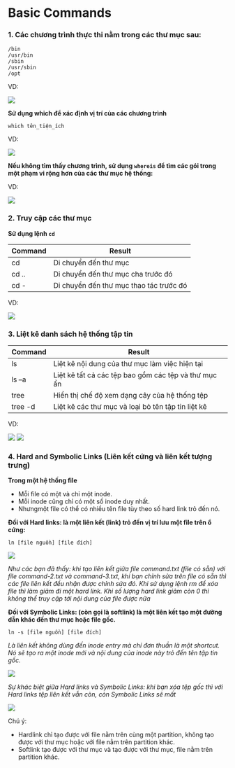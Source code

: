 # Basic Commands


### 1. Các chương trình thực thi nằm trong các thư mục sau:

```
/bin
/usr/bin
/sbin
/usr/sbin
/opt
```
VD: 

<img src=https://imgur.com/kyZEiUz.jpg>


**Sử dụng which để xác định vị trí của các chương trình**

`which tên_tiện_ích`

VD:

<img src=https://imgur.com/WaEKqzi.jpg>


**Nếu không tìm thấy chương trình, sử dụng `whereis` để tìm các gói trong một phạm vi rộng hơn của các thư mục hệ thống:**

VD:

<img src=https://imgur.com/Ny7aWk2.jpg>


### 2. Truy cập các thư mục

**Sử dụng lệnh `cd`**

| Command | Result |
----------|---------
cd| Di chuyển đến thư mục
cd ..| Di chuyển đến thư mục cha trước đó
cd -| Di chuyển đến thư mục thao tác trước đó

VD: 

<img src=https://imgur.com/Se6isAl.jpg>

### 3. Liệt kê danh sách hệ thống tập tin

| Command | Result |
----------|---------
ls	| Liệt kê nội dung của thư mục làm việc hiện tại
ls –a|	Liệt kê tất cả các tệp bao gồm các tệp và thư mục ẩn
tree|	Hiển thị chế độ xem dạng cây của hệ thống tệp
tree -d|Liệt kê các thư mục và loại bỏ tên tập tin liệt kê

VD:

<img src=https://imgur.com/MymTGCU.jpg>


<img src=https://imgur.com/tpxwosi.jpg>

### 4. Hard and Symbolic Links (Liên kết cứng và liên kết tượng trưng)

**Trong một hệ thống file**

- Mỗi file có một và chỉ một inode.
- Mỗi inode cũng chỉ có một số inode duy nhất.
- Nhưngmột file có thể có nhiều tên file tùy theo số hard link trỏ đến nó.


**Đối với Hard links: là một liên kết (link) trỏ đến vị trí lưu một file trên ổ cứng:**

`ln [file nguồn] [file đích]`

<img src=https://imgur.com/FTKZN85.jpg>

*Như các bạn đã thấy: khi tạo liên kết giữa file command.txt (file có sẵn) với file command-2.txt và command-3.txt, khi bạn chỉnh sửa trên file có sẵn thì các file liên kết đều nhận được chỉnh sửa đó. Khi sử dụng lệnh rm để xóa file thì làm giảm đi một hard link. Khi số lượng hard link giảm còn 0 thì không thể truy cập tới nội dung của file được nữa*

**Đối với Symbolic Links: (còn gọi là softlink) là một liên kết tạo một đường dẫn khác đến thư mục hoặc file gốc.**

`ln -s [file nguồn] [file đích]`

*Là liên kết không dùng đến inode entry mà chỉ đơn thuần là một shortcut. Nó sẽ tạo ra một inode mới và nội dung của inode này trỏ đến tên tập tin gốc.*

<img src=https://imgur.com/4OoZ89G.jpg>

*Sự khác biệt giữa Hard links và Symbolic Links: khi bạn xóa tệp gốc thì với Hard links tệp liên kết vẫn còn, còn Symbolic Links sẽ mất*

<img src=https://imgur.com/gtDHLx2.jpg>

Chú ý: 
- Hardlink chỉ tạo được với file nằm trên cùng một partition, không tạo được với thư mục hoặc với file nằm trên partition khác.
- Softlink tạo được với thư mục và tạo được với thư mục, file nằm trên partition khác.

